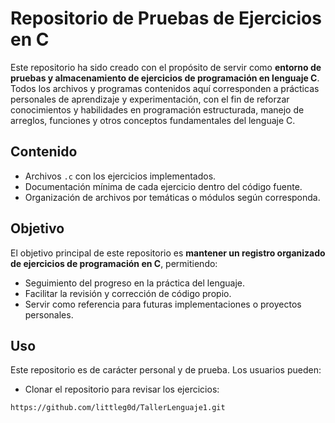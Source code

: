 # Repositorio de Pruebas de Ejercicios en C

Este repositorio ha sido creado con el propósito de servir como **entorno de pruebas y almacenamiento de ejercicios de programación en lenguaje C**. Todos los archivos y programas contenidos aquí corresponden a prácticas personales de aprendizaje y experimentación, con el fin de reforzar conocimientos y habilidades en programación estructurada, manejo de arreglos, funciones y otros conceptos fundamentales del lenguaje C.

## Contenido

- Archivos `.c` con los ejercicios implementados.
- Documentación mínima de cada ejercicio dentro del código fuente.
- Organización de archivos por temáticas o módulos según corresponda.

## Objetivo

El objetivo principal de este repositorio es **mantener un registro organizado de ejercicios de programación en C**, permitiendo:

- Seguimiento del progreso en la práctica del lenguaje.
- Facilitar la revisión y corrección de código propio.
- Servir como referencia para futuras implementaciones o proyectos personales.

## Uso

Este repositorio es de carácter personal y de prueba. Los usuarios pueden:

- Clonar el repositorio para revisar los ejercicios:
```bash
https://github.com/littleg0d/TallerLenguaje1.git
